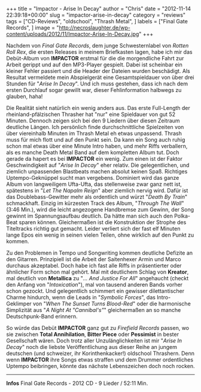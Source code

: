 +++
title = "Impactor - Arise In Decay"
author = "Chris"
date = "2012-11-14 22:39:18+00:00"
slug = "impactor-arise-in-decay"
category = "reviews"
tags = ["CD-Reviews", "oldschool", "Thrash Metal", ]
labels = ["Final Gate Records", ]
image = "http://necroslaughter.de/wp-content/uploads/2012/11/Impactor-Arise-In-Decay.jpg"
+++

Nachdem von _Final Gate Records_, dem junge Schwesternlabel von _Rotten Roll Rex_, die ersten Releases in meinem Briefkasten lagen, habe ich mir das Debüt-Album von **IMPACTOR** erstmal für die  die morgendliche Fahrt zur Arbeit gerippt und auf den MP3-Player gespielt. Dabei ist scheinbar ein kleiner Fehler passiert und die Header der Dateien wurden beschädigt. Als Resultat vermeldete mein Abspielgerät eine Gesamtspieldauer von über drei Stunden für "_Arise In Decay_". Und ich muss gestehen, dass ich nach dem ersten Durchlauf sogar gewillt war, dieser Fehlinformation halbwegs zu glauben, haha!

Die Realität sieht natürlich ein wenig anders aus. Das erste Full-Length der rheinland-pfälzischen Thrasher hat "nur" eine Spieldauer von gut 52 Minuten. Dennoch zeigen sich bei den 9 Liedern über diesen Zeitraum deutliche Längen. Ich persönlich finde durchschnittliche Spielzeiten von über viereinhalb Minuten im Thrash Metal eh etwas unpassend. Thrash muss für mich flott und auf den Punkt sein. Da kann ein Song auch ruhig schon mal etwas über eine Minute Intro haben, und mehr Riffs verballern, als es manche Death Metal Band auf dem kompletten Album tut. Doch gerade da hapert es bei **IMPACTOR** ein wenig. Zum einen ist der Faktor Geschwindigkeit auf "_Arise In Decay_" eher relativ. Die gelegentlichen, und ziemlich unpassenden Blastbeats machen absolut keinen Spaß. Richtiges Uptempo-Geknüppel sucht man vergebens. Dominiert wird das ganze Album von langweiligem Ufta-Ufta, das stellenweise zwar ganz nett ist, spätestens in "_Let The Napalm Reign_" aber ziemlich nervig wird. Dafür ist das Doublebass-Gewitter mehr als ordentlich und würzt "_Death By Train_" schmackhaft.
Einzig im kürzesten Track des Album, "_Through The Wall_" (3:46 Min.), wird die leicht angezogene Handbremse zum Gewinn, der Song gewinnt im Spannungsaufbau deutlich. Da hätte man sich auch den Polka-Beat sparen können. Gleichermaßen ist die Konstruktion der Strophe des Titeltracks richtig gut gemacht. Leider verliert sich der fast elf Minuten lange Epos ein wenig in seinen vielen Teilen, ohne wirklich auf den Punkt zu kommen.

Zu den Problemen in Tempo und Songwriting kommen deutliche Defizite an den Gitarren. Prinzipiell ist die Arbeit der Saitenhexer Armin und Marco durchaus akzeptabel. Doch habe ich fast alle Riffs in präsentierter oder ähnlicher Form schon mal gehört. Mal mit deutlichem Schlag von **Kreator**, mal deutlich von **Metallica** zu "_... And Justice For All_" angehaucht (checkt den Anfang von "_Intoxication_"), mal von tausend anderen Bands vorher schon gezockt. Und gelegentlich schimmert ein gewisser dilettantischer Charme hindurch, wenn die Leads in "_Symbolic Forces_", das Intro-Geklimper von "_When The Sunset Turns Blood-Red_" oder die harmonische Simplizität aus "_A Night At "Cannibal's"_" gleichermaßen an so manche Deutschpunk-Band erinnern.

So würde das Debüt **IMPACTOR** ganz gut zu _Firefield Records_ passen, wo sie zwischen **Total Annihilation**, **Bitter Piece** oder **Pessimist** in bester Gesellschaft wären. Doch trotz aller Unzulänglichkeiten ist mir "_Arise In Decay_" noch die liebste Veröffentlichung aus dieser Reihe an jungem deutschen (und schweizer, ihr Korinthenkacker!) oldschool Thrashern. Denn wenn **IMPACTOR** ihre Songs etwas straffen und dem Drummer ordentliches Uptempo beibringen, könnte das nächste Lebenszeichen doch noch rocken.



---
**Infos**
Final Gate Records - 2012
CD - 9 Lieder / 52:11 Min.
